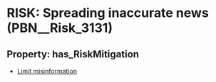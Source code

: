 # RISK: __Spreading inaccurate news__ (PBN__Risk_3131)

## Property: has_RiskMitigation

* [Limit misinformation](PBN__Mitigation_1544)

